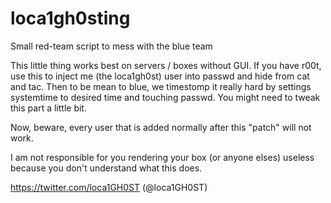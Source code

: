 # loca1gh0sting
Small red-team script to mess with the blue team

This little thing works best on servers / boxes without GUI.
If you have r00t, use this to inject me (the loca1gh0st) user into passwd and hide from cat and tac.
Then to be mean to blue, we timestomp it really hard by settings systemtime to desired time and touching passwd. You might need to tweak this part a little bit.

Now, beware, every user that is added normally after this "patch" will not work.

I am not responsible for you rendering your box (or anyone elses) useless because you don't understand what this does.

https://twitter.com/loca1GH0ST (@loca1GH0ST)
